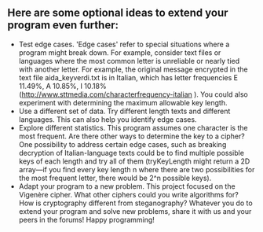 ## Here are some optional ideas to extend your program even further:

* Test edge cases. 'Edge cases' refer to special situations where a program might break down. For example, consider text files or languages where the most common letter is unreliable or nearly tied with another letter. For example, the original message encrypted in the text file aida_keyverdi.txt is in Italian, which has letter frequencies E	11.49%, A	10.85%, I	10.18% (http://www.sttmedia.com/characterfrequency-italian ). You could also experiment with determining the maximum allowable key length.
* Use a different set of data. Try different length texts and different languages. This can also help you identify edge cases.
* Explore different statistics. This program assumes one character is the most frequent. Are there other ways to determine the key to a cipher? One possibility to address certain edge cases, such as breaking decryption of Italian-language texts could be to find multiple possible keys of each length and try all of them (tryKeyLength might return a 2D array—if you find every key length n where there are two possibilities for the most frequent letter, there would be 2^n possible keys).
* Adapt your program to a new problem. This project focused on the Vigenère cipher. What other ciphers could you write algorithms for? How is cryptography different from steganography?
Whatever you do to extend your program and solve new problems, share it with us and your peers in the forums! Happy programming!
